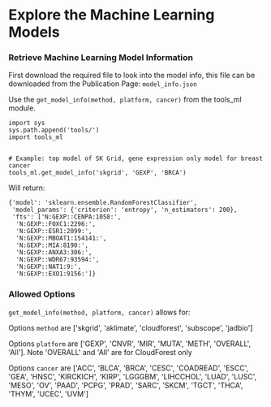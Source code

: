 # Explore the Machine Learning Models

### Retrieve Machine Learning Model Information
First download the required file to look into the model info, this file can be downloaded from the Publication Page: `model_info.json`


Use the `get_model_info(method, platform, cancer)` from the tools_ml module.
```
import sys
sys.path.append('tools/')
import tools_ml


# Example: top model of SK Grid, gene expression only model for breast cancer
tools_ml.get_model_info('skgrid', 'GEXP', 'BRCA')
```

Will return:
```
{'model': 'sklearn.ensemble.RandomForestClassifier',
 'model_params': {'criterion': 'entropy', 'n_estimators': 200},
 'fts': ['N:GEXP::CENPA:1058:',
  'N:GEXP::FOXC1:2296:',
  'N:GEXP::ESR1:2099:',
  'N:GEXP::MBOAT1:154141:',
  'N:GEXP::MIA:8190:',
  'N:GEXP::ANXA3:306:',
  'N:GEXP::WDR67:93594:',
  'N:GEXP::NAT1:9:',
  'N:GEXP::EXO1:9156:']}
```

### Allowed Options
`get_model_info(method, platform, cancer)` allows for:

Options `method` are ['skgrid', 'aklimate', 'cloudforest', 'subscope', 'jadbio']

Options `platform` are ['GEXP', 'CNVR', 'MIR', 'MUTA', 'METH', 'OVERALL', 'All']. Note 'OVERALL' and 'All' are for CloudForest only

Options `cancer` are ['ACC', 'BLCA', 'BRCA', 'CESC', 'COADREAD', 'ESCC', 'GEA', 'HNSC', 'KIRCKICH', 'KIRP', 'LGGGBM', 'LIHCCHOL', 'LUAD', 'LUSC', 'MESO', 'OV', 'PAAD', 'PCPG', 'PRAD', 'SARC', 'SKCM', 'TGCT', 'THCA', 'THYM', 'UCEC', 'UVM']
